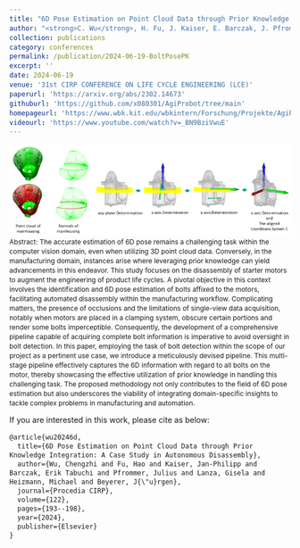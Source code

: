 ```yaml
---
title: "6D Pose Estimation on Point Cloud Data through Prior Knowledge Integration: A Case Study in Autonomous Disassembly"
author: "<strong>C. Wu</strong>, H. Fu, J. Kaiser, E. Barczak, J. Pfrommer, G. Lanza, M. Heizmann, J. Beyerer"
collection: publications
category: conferences
permalink: /publication/2024-06-19-BoltPosePK
excerpt: ''
date: 2024-06-19
venue: '31st CIRP CONFERENCE ON LIFE CYCLE ENGINEERING (LCE)'
paperurl: 'https://arxiv.org/abs/2302.14673'
githuburl: 'https://github.com/x080301/AgiProbot/tree/main'
homepageurl: 'https://www.wbk.kit.edu/wbkintern/Forschung/Projekte/AgiProbot/?site=home'
videourl: 'https://www.youtube.com/watch?v=_BN9BziVwuE'
---
```


<img src="../images/teasers/teaser_BoltPosePK.png" alt="teaser_APES" style="display: block; margin: auto;">

<span style="font-size: 0.85em;">
Abstract: The accurate estimation of 6D pose remains a challenging task within the computer vision domain, even when utilizing 3D point cloud data. Conversely, in the manufacturing domain, instances arise where leveraging prior knowledge can yield advancements in this endeavor. This study focuses on the disassembly of starter motors to augment the engineering of product life cycles. A pivotal objective in this context involves the identification and 6D pose estimation of bolts affixed to the motors, facilitating automated disassembly within the manufacturing workflow. Complicating matters, the presence of occlusions and the limitations of single-view data acquisition, notably when motors are placed in a clamping system, obscure certain portions and render some bolts imperceptible. Consequently, the development of a comprehensive pipeline capable of acquiring complete bolt information is imperative to avoid oversight in bolt detection. In this paper, employing the task of bolt detection within the scope of our project as a pertinent use case, we introduce a meticulously devised pipeline. This multi-stage pipeline effectively captures the 6D information with regard to all bolts on the motor, thereby showcasing the effective utilization of prior knowledge in handling this challenging task. The proposed methodology not only contributes to the field of 6D pose estimation but also underscores the viability of integrating domain-specific insights to tackle complex problems in manufacturing and automation.
</span>

If you are interested in this work, please cite as below:

```text
@article{wu20246d,
  title={6D Pose Estimation on Point Cloud Data through Prior Knowledge Integration: A Case Study in Autonomous Disassembly},
  author={Wu, Chengzhi and Fu, Hao and Kaiser, Jan-Philipp and Barczak, Erik Tabuchi and Pfrommer, Julius and Lanza, Gisela and Heizmann, Michael and Beyerer, J{\"u}rgen},
  journal={Procedia CIRP},
  volume={122},
  pages={193--198},
  year={2024},
  publisher={Elsevier}
}
```
